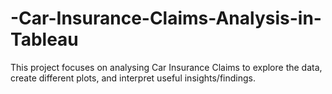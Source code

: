 # -Car-Insurance-Claims-Analysis-in-Tableau
This project focuses on analysing Car Insurance Claims to explore the data, create different plots, and interpret useful insights/findings.
